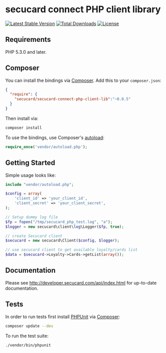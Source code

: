 # secucard connect PHP client library

[![Latest Stable Version](https://poser.pugx.org/secucard/secucard-connect-php-client-lib/v/stable)](https://packagist.org/packages/secucard/secucard-connect-php-client-lib)
[![Total Downloads](https://poser.pugx.org/secucard/secucard-connect-php-client-lib/downloads)](https://packagist.org/packages/secucard/secucard-connect-php-client-lib)
[![License](https://poser.pugx.org/secucard/secucard-connect-php-client-lib/license)](https://packagist.org/packages/secucard/secucard-connect-php-client-lib)

## Requirements

PHP 5.3.0 and later.

## Composer

You can install the bindings via [Composer](http://getcomposer.org/). Add this to your `composer.json`:

```json
{
  "require": {
    "secucard/secucard-connect-php-client-lib":"~0.0.5"
  }
}
```

Then install via:

```bash
composer install
```

To use the bindings, use Composer's [autoload](https://getcomposer.org/doc/00-intro.md#autoloading):

```php
require_once('vendor/autoload.php');
```

## Getting Started

Simple usage looks like:

```php
include "vendor/autoload.php";

$config = array(
    'client_id' => 'your_client_id',
    'client_secret' => 'your_client_secret',
);

// Setup dummy log file
$fp = fopen("/tmp/secucard_php_test.log", "a");
$logger = new secucard\client\log\Logger($fp, true);

// create Secucard client
$secucard = new secucard\Client($config, $logger);

// use secucard client to get available loyalty/cards list
$data = $secucard->Loyalty->Cards->getList(array());
```

## Documentation

Please see http://developer.secucard.com/api/index.html for up-to-date documentation.

## Tests

In order to run tests first install [PHPUnit](http://packagist.org/packages/phpunit/phpunit) via [Composer](http://getcomposer.org/):

```bash
composer update --dev
```

To run the test suite:

```bash
./vendor/bin/phpunit
```
